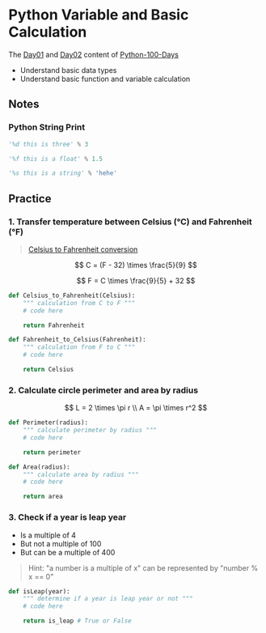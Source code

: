 # Python Variable and Basic Calculation

The [Day01](https://github.com/jackfrued/Python-100-Days/blob/master/Day01-15/01.%E5%88%9D%E8%AF%86Python.md) and [Day02](https://github.com/jackfrued/Python-100-Days/blob/master/Day01-15/02.%E8%AF%AD%E8%A8%80%E5%85%83%E7%B4%A0.md) content of [Python-100-Days](https://github.com/jackfrued/Python-100-Days#day0115---python%E8%AF%AD%E8%A8%80%E5%9F%BA%E7%A1%80)

* Understand basic data types
* Understand basic function and variable calculation

## Notes

### Python String Print

```py
'%d this is three' % 3

'%f this is a float' % 1.5

'%s this is a string' % 'hehe'
```

## Practice

### 1. Transfer temperature between Celsius (°C) and Fahrenheit (°F)

> [Celsius to Fahrenheit conversion](https://www.rapidtables.com/convert/temperature/celsius-to-fahrenheit.html)

$$
C = (F - 32) \times \frac{5}{9}
$$

$$
F = C \times \frac{9}{5} + 32
$$

```py
def Celsius_to_Fahrenheit(Celsius):
    """ calculation from C to F """
    # code here

    return Fahrenheit

def Fahrenheit_to_Celsius(Fahrenheit):
    """ calculation from F to C """
    # code here

    return Celsius
```

### 2. Calculate circle perimeter and area by radius

$$
L = 2 \times \pi r \\
A = \pi \times r^2
$$

```py
def Perimeter(radius):
    """ calculate perimeter by radius """
    # code here

    return perimeter

def Area(radius):
    """ calculate area by radius """
    # code here

    return area
```

### 3. Check if a year is leap year

* Is a multiple of 4
* But not a multiple of 100
* But can be a multiple of 400

> Hint: "a number is a multiple of x" can be represented by "number % x == 0"

```py
def isLeap(year):
    """ determine if a year is leap year or not """
    # code here

    return is_leap # True or False
```
